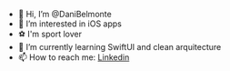 - 👋 Hi, I’m @DaniBelmonte
- 👀 I’m interested in iOS apps
- ⚽️ I'm sport lover
- 🌱 I’m currently learning SwiftUI and clean arquitecture
- 📫 How to reach me: [Linkedin](https://es.linkedin.com/in/daniel-belmonte-valero-2866ba221) 

<!---
DaniBelmonte/DaniBelmonte is a ✨ special ✨ repository because its `README.md` (this file) appears on your GitHub profile.
You can click the Preview link to take a look at your changes.
--->
